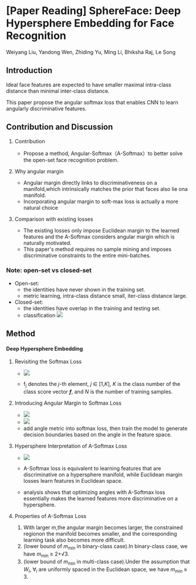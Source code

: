 # **[Paper Reading]** SphereFace: Deep Hypersphere Embedding for Face Recognition

Weiyang Liu, Yandong Wen, Zhiding Yu, Ming Li, Bhiksha Raj, Le Song

## Introduction

Ideal face features are expected to have smaller maximal intra-class distance than minimal inter-class distance. 

This paper propose the angular softmax loss that enables CNN to learn angularly discriminative features.

## Contribution and Discussion

1. Contribution
    * Propose a method, Angular-Softmax（A-Softmax）to better solve the open-set face recognition problem.
    
2. Why angular margin
    * Angular margin directly links to discriminativeness on a manifold,which intrinsically matches the prior that faces also lie ona manifold.
    * Incorporating angular margin to soft-max loss is actually a more natural choice

3. Comparison with existing losses
    * The existing losses only impose Euclidean margin to the learned features and the A-Softmax considers angular margin which is naturally motivated.
    * This paper's method requires no sample mining and imposes discriminative constraints to the entire mini-batches.
### Note: open-set vs closed-set
* Open-set: 
    * the identities have never shown in the training set. 
    * metric learning, intra-class distance small, iter-class distance large.
* Closed-set: 
    * the identities have overlap in the training and testing set.
    * classification
![](https://i.imgur.com/uluxGKU.png)


## Method

#### Deep Hypersphere Embedding
1. Revisiting the Softmax Loss
    * ![](https://i.imgur.com/TIXAKDk.png)

    * f<sub>j</sub> denotes the *j*-th element, *j* $\in$ [1,*K*], *K* is the class  number of the class score vector ***f***, and *N* is the number of training samples. 


2. Introducing Angular Margin to Softmax Loss
    * ![](https://i.imgur.com/o8TBx8u.png)
    * ![](https://i.imgur.com/PwyjrQX.png)
    * add angle metric into softmax loss, then train the model to generate decision boundaries based on the angle in the feature space.
    

3. Hypersphere Interpretation of A-Softmax Loss
    * ![](https://i.imgur.com/PnaPHyA.png)

   * A-Softmax loss is equivalent to learning features that are discriminative on a hypersphere manifold, while Euclidean margin losses learn features in Euclidean space.
   * analysis shows that optimizing angles with A-Softmax loss essentially makes the learned features more discriminative on a hypersphere.

4. Properties of A-Softmax Loss
   1. With larger m,the angular margin becomes larger, the constrained regionon the manifold becomes smaller, and the corresponding learning task also becomes more difficult.
   2. (lower bound of *m*<sub>min</sub> in binary-class case).In binary-class case, we have *m*<sub>min</sub> ≥ 2+√3.
   3. (lower bound of *m*<sub>min</sub> in multi-class case).Under the assumption that *W*$_i$, ∀$_i$ are uniformly spaced in the Euclidean space, we have *m*<sub>min</sub> ≥ 3.
